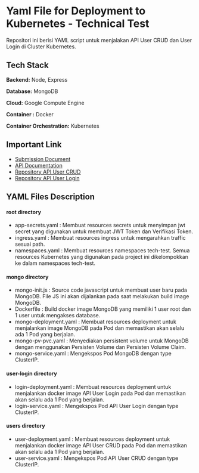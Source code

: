 
# Yaml File for Deployment to Kubernetes - Technical Test

Repositori ini berisi YAML script untuk menjalakan API User CRUD dan User Login di Cluster Kubernetes.




## Tech Stack

**Backend:** Node, Express

**Database:** MongoDB

**Cloud:** Google Compute Engine

**Container :** Docker

**Container Orchestration:** Kubernetes



## Important Link

 - [Submission Document](https://jahiduddin.notion.site/Deall-Backend-Engineer-Test-cfa2d5277eea4483b99c8e4228fff44f)
 - [API Documentation](https://documenter.getpostman.com/view/3903208/2s8YzXteda)
 - [Repository API User CRUD](https://github.com/abdjahiduddin/TechTestMicroserviceUsers)
 - [Repository API User Login](https://github.com/abdjahiduddin/TechTestMicroserviceUserLogin)


## YAML Files Description
#### root directory 
- app-secrets.yaml : Membuat resources secrets untuk menyimpan jwt secret yang digunakan untuk membuat JWT Token dan Verifikasi Token.
- ingress.yaml : Membuat resources ingress untuk mengarahkan traffic sesuai path.
- namespaces.yaml : Membuat resources namespaces tech-test. Semua resources Kubernetes yang digunakan pada project ini dikelompokkan ke dalam namespaces tech-test.
 
#### mongo directory
- mongo-init.js : Source code javascript untuk membuat user baru pada MongoDB. File JS ini akan dijalankan pada saat melakukan build image MongoDB.
- Dockerfile : Build docker image MongoDB yang memiliki 1 user root dan 1 user untuk mengakses database. 
- mongo-deployment.yaml : Membuat resources deployment untuk menjalankan image MongoDB pada Pod dan memastikan akan selalu ada 1 Pod yang berjalan.
- mongo-pv-pvc.yaml : Menyediakan persistent volume untuk MongoDB dengan menggunakan Persisten Volume dan Persisten Volume Claim.
- mongo-service.yaml : Mengekspos Pod MongoDB dengan type ClusterIP.

#### user-login directory
- login-deployment.yaml : Membuat resources deployment untuk menjalankan docker image API User Login pada Pod dan memastikan akan selalu ada 1 Pod yang berjalan.
- login-service.yaml : Mengekspos Pod API User Login dengan type ClusterIP.

#### users directory
- user-deployment.yaml : Membuat resources deployment untuk menjalankan docker image API User CRUD pada Pod dan memastikan akan selalu ada 1 Pod yang berjalan.
- user-service.yaml : Mengekspos Pod API User CRUD dengan type ClusterIP.